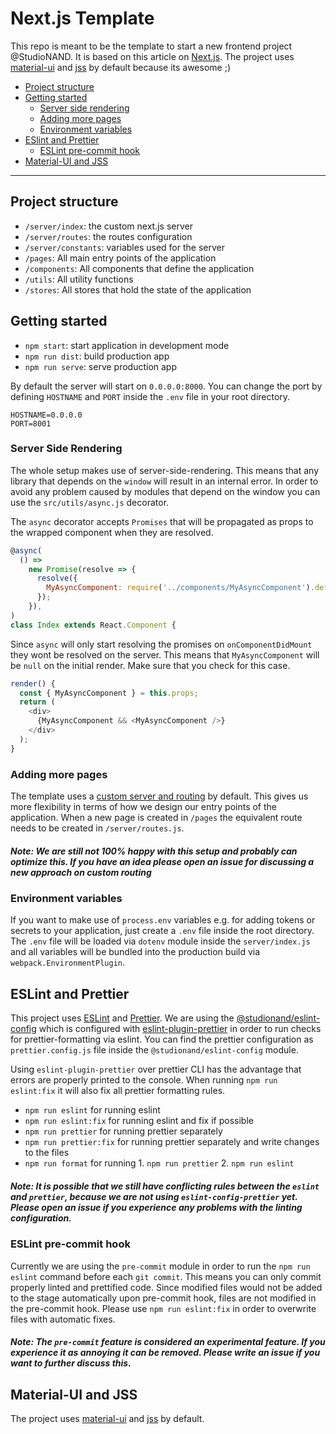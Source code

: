 # Next.js Template

This repo is meant to be the template to start a new frontend project @StudioNAND. It is based on this article on [Next.js](https://github.com/zeit/next.js/). The project uses [material-ui](https://material-ui.com/) and [jss](http://cssinjs.org/) by default because its awesome ;)

- [Project structure](#project-structure)
- [Getting started](#getting-started)
  - [Server side rendering](#server-side-rendering)
  - [Adding more pages](#adding-more-pages)
  - [Environment variables](#environment-variables)
- [ESlint and Prettier](#eslint-and-prettier)
  - [ESLint pre-commit hook](#eslint-pre-commit-hook)
- [Material-UI and JSS](#material-ui-and-jss)

___________

## Project structure

- `/server/index`: the custom next.js server
- `/server/routes`: the routes configuration
- `/server/constants`: variables used for the server
- `/pages`: All main entry points of the application
- `/components`: All components that define the application
- `/utils`: All utility functions
- `/stores`: All stores that hold the state of the application


## Getting started

- `npm start`: start application in development mode
- `npm run dist`: build production app
- `npm run serve`: serve production app

By default the server will start on `0.0.0.0:8000`. You can change the port by defining `HOSTNAME` and `PORT` inside the `.env` file in your root directory.

```
HOSTNAME=0.0.0.0
PORT=8001
```

### Server Side Rendering
The whole setup makes use of server-side-rendering. This means that any library that depends on the `window` will result in an internal error. In order to avoid any problem caused by modules that depend on the window you can use the `src/utils/async.js` decorator.

The `async` decorator accepts `Promises` that will be propagated as props to the wrapped component when they are resolved.

```JavaScript
@async(
  () =>
    new Promise(resolve => {
      resolve({
        MyAsyncComponent: require('../components/MyAsyncComponent').default,
      });
    }),
)
class Index extends React.Component {
```

Since `async` will only start resolving the promises on `onComponentDidMount` they wont be resolved on the server. This means that `MyAsyncComponent` will be `null` on the initial render. Make sure that you check for this case.

```JavaScript
render() {
  const { MyAsyncComponent } = this.props;
  return (
    <div>
      {MyAsyncComponent && <MyAsyncComponent />}
    </div>
  );
}
```

### Adding more pages

The template uses a [custom server and routing](https://github.com/zeit/next.js/#custom-server-and-routing) by default. This gives us more flexibility in terms of how we design our entry points of the application.
When a new page is created in `/pages` the equivalent route needs to be created in `/server/routes.js`.

##### Note: We are still not 100% happy with this setup and probably can optimize this. If you have an idea please open an issue for discussing a new approach on custom routing

### Environment variables

If you want to make use of `process.env` variables e.g. for adding tokens or secrets to your application, just create a `.env` file inside the root directory. The `.env` file will be loaded via `dotenv` module inside the `server/index.js` and all variables will be bundled into the production build via `webpack.EnvironmentPlugin`.

## ESLint and Prettier

This project uses [ESLint](https://eslint.org/) and [Prettier](https://prettier.io/). We are using the [@studionand/eslint-config](https://www.npmjs.com/package/@studionand/eslint-config) which is configured with [eslint-plugin-prettier](https://github.com/prettier/eslint-plugin-prettier) in order to run checks for prettier-formatting via eslint. You can find the prettier configuration as `prettier.config.js` file inside the `@studionand/eslint-config` module.

Using `eslint-plugin-prettier` over prettier CLI has the advantage that errors are properly printed to the console. When running `npm run eslint:fix` it will also fix all prettier formatting rules.

- `npm run eslint` for running eslint
- `npm run eslint:fix` for running eslint and fix if possible
- `npm run prettier` for running prettier separately
- `npm run prettier:fix` for running prettier separately and write changes to the files
- `npm run format` for running 1. `npm run prettier` 2. `npm run eslint`

##### Note: It is possible that we still have conflicting rules between the `eslint` and `prettier`, because we are not using `eslint-config-prettier` yet. Please open an issue if you experience any problems with the linting configuration.

### ESLint pre-commit hook

Currently we are using the `pre-commit` module in order to run the `npm run eslint` command before each `git commit`. This means you can only commit properly linted and prettified code. Since modified files would not be added to the stage automatically upon pre-commit hook, files are not modified in the pre-commit hook. Please use `npm run eslint:fix` in order to overwrite files with automatic fixes.

##### Note: The `pre-commit` feature is considered an experimental feature. If you experience it as annoying it can be removed. Please write an issue if you want to further discuss this.

## Material-UI and JSS

The project uses [material-ui](https://material-ui.com/) and [jss](http://cssinjs.org/) by default.